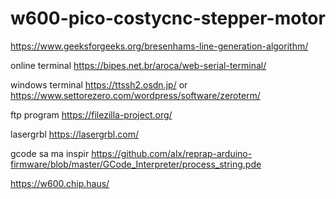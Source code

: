# w600-pico-costycnc-stepper-motor

https://www.geeksforgeeks.org/bresenhams-line-generation-algorithm/

online terminal https://bipes.net.br/aroca/web-serial-terminal/

windows terminal https://ttssh2.osdn.jp/ or https://www.settorezero.com/wordpress/software/zeroterm/

ftp program https://filezilla-project.org/

lasergrbl https://lasergrbl.com/

gcode sa ma inspir https://github.com/alx/reprap-arduino-firmware/blob/master/GCode_Interpreter/process_string.pde

https://w600.chip.haus/
